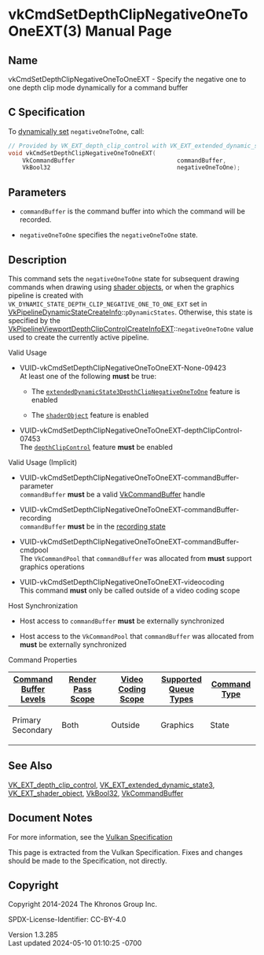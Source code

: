 # vkCmdSetDepthClipNegativeOneToOneEXT(3) Manual Page

## Name

vkCmdSetDepthClipNegativeOneToOneEXT - Specify the negative one to one
depth clip mode dynamically for a command buffer



## <a href="#_c_specification" class="anchor"></a>C Specification

To <a
href="https://registry.khronos.org/vulkan/specs/1.3-extensions/html/vkspec.html#pipelines-dynamic-state"
target="_blank" rel="noopener">dynamically set</a> `negativeOneToOne`,
call:

``` c
// Provided by VK_EXT_depth_clip_control with VK_EXT_extended_dynamic_state3, VK_EXT_depth_clip_control with VK_EXT_shader_object
void vkCmdSetDepthClipNegativeOneToOneEXT(
    VkCommandBuffer                             commandBuffer,
    VkBool32                                    negativeOneToOne);
```

## <a href="#_parameters" class="anchor"></a>Parameters

- `commandBuffer` is the command buffer into which the command will be
  recorded.

- `negativeOneToOne` specifies the `negativeOneToOne` state.

## <a href="#_description" class="anchor"></a>Description

This command sets the `negativeOneToOne` state for subsequent drawing
commands when drawing using <a
href="https://registry.khronos.org/vulkan/specs/1.3-extensions/html/vkspec.html#shaders-objects"
target="_blank" rel="noopener">shader objects</a>, or when the graphics
pipeline is created with
`VK_DYNAMIC_STATE_DEPTH_CLIP_NEGATIVE_ONE_TO_ONE_EXT` set in
[VkPipelineDynamicStateCreateInfo](https://registry.khronos.org/vulkan/specs/1.3-extensions/man/html/VkPipelineDynamicStateCreateInfo.html)::`pDynamicStates`.
Otherwise, this state is specified by the
[VkPipelineViewportDepthClipControlCreateInfoEXT](https://registry.khronos.org/vulkan/specs/1.3-extensions/man/html/VkPipelineViewportDepthClipControlCreateInfoEXT.html)::`negativeOneToOne`
value used to create the currently active pipeline.

Valid Usage

- <a href="#VUID-vkCmdSetDepthClipNegativeOneToOneEXT-None-09423"
  id="VUID-vkCmdSetDepthClipNegativeOneToOneEXT-None-09423"></a>
  VUID-vkCmdSetDepthClipNegativeOneToOneEXT-None-09423  
  At least one of the following **must** be true:

  - The
    [`extendedDynamicState3DepthClipNegativeOneToOne`](#features-extendedDynamicState3DepthClipNegativeOneToOne)
    feature is enabled

  - The [`shaderObject`](#features-shaderObject) feature is enabled

- <a
  href="#VUID-vkCmdSetDepthClipNegativeOneToOneEXT-depthClipControl-07453"
  id="VUID-vkCmdSetDepthClipNegativeOneToOneEXT-depthClipControl-07453"></a>
  VUID-vkCmdSetDepthClipNegativeOneToOneEXT-depthClipControl-07453  
  The <a
  href="https://registry.khronos.org/vulkan/specs/1.3-extensions/html/vkspec.html#features-depthClipControl"
  target="_blank" rel="noopener"><code>depthClipControl</code></a>
  feature **must** be enabled

Valid Usage (Implicit)

- <a
  href="#VUID-vkCmdSetDepthClipNegativeOneToOneEXT-commandBuffer-parameter"
  id="VUID-vkCmdSetDepthClipNegativeOneToOneEXT-commandBuffer-parameter"></a>
  VUID-vkCmdSetDepthClipNegativeOneToOneEXT-commandBuffer-parameter  
  `commandBuffer` **must** be a valid
  [VkCommandBuffer](https://registry.khronos.org/vulkan/specs/1.3-extensions/man/html/VkCommandBuffer.html) handle

- <a
  href="#VUID-vkCmdSetDepthClipNegativeOneToOneEXT-commandBuffer-recording"
  id="VUID-vkCmdSetDepthClipNegativeOneToOneEXT-commandBuffer-recording"></a>
  VUID-vkCmdSetDepthClipNegativeOneToOneEXT-commandBuffer-recording  
  `commandBuffer` **must** be in the [recording
  state](#commandbuffers-lifecycle)

- <a
  href="#VUID-vkCmdSetDepthClipNegativeOneToOneEXT-commandBuffer-cmdpool"
  id="VUID-vkCmdSetDepthClipNegativeOneToOneEXT-commandBuffer-cmdpool"></a>
  VUID-vkCmdSetDepthClipNegativeOneToOneEXT-commandBuffer-cmdpool  
  The `VkCommandPool` that `commandBuffer` was allocated from **must**
  support graphics operations

- <a href="#VUID-vkCmdSetDepthClipNegativeOneToOneEXT-videocoding"
  id="VUID-vkCmdSetDepthClipNegativeOneToOneEXT-videocoding"></a>
  VUID-vkCmdSetDepthClipNegativeOneToOneEXT-videocoding  
  This command **must** only be called outside of a video coding scope

Host Synchronization

- Host access to `commandBuffer` **must** be externally synchronized

- Host access to the `VkCommandPool` that `commandBuffer` was allocated
  from **must** be externally synchronized

Command Properties

<table class="tableblock frame-all grid-all stretch">
<colgroup>
<col style="width: 20%" />
<col style="width: 20%" />
<col style="width: 20%" />
<col style="width: 20%" />
<col style="width: 20%" />
</colgroup>
<thead>
<tr class="header">
<th class="tableblock halign-left valign-top"><a
href="#VkCommandBufferLevel">Command Buffer Levels</a></th>
<th class="tableblock halign-left valign-top"><a
href="#vkCmdBeginRenderPass">Render Pass Scope</a></th>
<th class="tableblock halign-left valign-top"><a
href="#vkCmdBeginVideoCodingKHR">Video Coding Scope</a></th>
<th class="tableblock halign-left valign-top"><a
href="#VkQueueFlagBits">Supported Queue Types</a></th>
<th class="tableblock halign-left valign-top"><a
href="#fundamentals-queueoperation-command-types">Command Type</a></th>
</tr>
</thead>
<tbody>
<tr class="odd">
<td class="tableblock halign-left valign-top"><p>Primary<br />
Secondary</p></td>
<td class="tableblock halign-left valign-top"><p>Both</p></td>
<td class="tableblock halign-left valign-top"><p>Outside</p></td>
<td class="tableblock halign-left valign-top"><p>Graphics</p></td>
<td class="tableblock halign-left valign-top"><p>State</p></td>
</tr>
</tbody>
</table>

## <a href="#_see_also" class="anchor"></a>See Also

[VK_EXT_depth_clip_control](https://registry.khronos.org/vulkan/specs/1.3-extensions/man/html/VK_EXT_depth_clip_control.html),
[VK_EXT_extended_dynamic_state3](https://registry.khronos.org/vulkan/specs/1.3-extensions/man/html/VK_EXT_extended_dynamic_state3.html),
[VK_EXT_shader_object](https://registry.khronos.org/vulkan/specs/1.3-extensions/man/html/VK_EXT_shader_object.html),
[VkBool32](https://registry.khronos.org/vulkan/specs/1.3-extensions/man/html/VkBool32.html), [VkCommandBuffer](https://registry.khronos.org/vulkan/specs/1.3-extensions/man/html/VkCommandBuffer.html)

## <a href="#_document_notes" class="anchor"></a>Document Notes

For more information, see the <a
href="https://registry.khronos.org/vulkan/specs/1.3-extensions/html/vkspec.html#vkCmdSetDepthClipNegativeOneToOneEXT"
target="_blank" rel="noopener">Vulkan Specification</a>

This page is extracted from the Vulkan Specification. Fixes and changes
should be made to the Specification, not directly.

## <a href="#_copyright" class="anchor"></a>Copyright

Copyright 2014-2024 The Khronos Group Inc.

SPDX-License-Identifier: CC-BY-4.0

Version 1.3.285  
Last updated 2024-05-10 01:10:25 -0700
